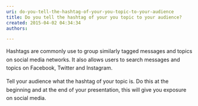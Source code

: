 ```yaml
---
uri: do-you-tell-the-hashtag-of-your-you-topic-to-your-audience
title: Do you tell the hashtag of your you topic to your audience?
created: 2015-04-02 04:34:34
authors:

---
```





<span class='intro'> <p>​<span style="line-height&#58;20.7999992370605px;">​</span><span style="line-height&#58;1.6;">Hashtags are com</span><span style="line-height&#58;1.6;">monly use to group similarly tagged messages and topics on social media networks. It also allows users to search messages and topics on Facebook, Twitter and Instagram.</span>​</p> </span>

<p><span style="line-height&#58;1.6;">Tell your audience what the hashtag of your topic is. Do this&#160;at the beginning and at the end of your presentation, this will&#160;give you exposure on social media.</span><br></p>



